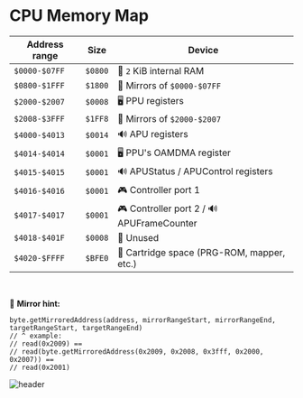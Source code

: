 # CPU Memory Map

| Address range | Size    | Device                                     |
| ------------- | ------- | ------------------------------------------ |
| `$0000-$07FF` | `$0800` | 🐏 `2` KiB internal RAM                    |
| `$0800-$1FFF` | `$1800` | 🚽 Mirrors of `$0000-$07FF`                |
| `$2000-$2007` | `$0008` | 🖥️ PPU registers                           |
| `$2008-$3FFF` | `$1FF8` | 🚽 Mirrors of `$2000-$2007`                |
| `$4000-$4013` | `$0014` | 🔊 APU registers                           |
| `$4014-$4014` | `$0001` | 🖥️ PPU's OAMDMA register                   |
| `$4015-$4015` | `$0001` | 🔊 APUStatus / APUControl registers        |
| `$4016-$4016` | `$0001` | 🎮 Controller port 1                       |
| `$4017-$4017` | `$0001` | 🎮 Controller port 2 / 🔊 APUFrameCounter  |
| `$4018-$401F` | `$0008` | 🧸 Unused                                  |
| `$4020-$FFFF` | `$BFE0` | 💾 Cartridge space (PRG-ROM, mapper, etc.) |

<br/>

🚽 **Mirror hint:**

```
byte.getMirroredAddress(address, mirrorRangeStart, mirrorRangeEnd, targetRangeStart, targetRangeEnd)
// ^ example:
// read(0x2009) ==
// read(byte.getMirroredAddress(0x2009, 0x2008, 0x3fff, 0x2000, 0x2007)) ==
// read(0x2001)
```

<div class="embed-image" style="margin-bottom: 16px"><img alt="header" src="assets/memory_mirror.png" /></div>
